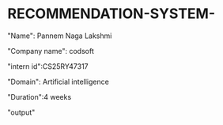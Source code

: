 # RECOMMENDATION-SYSTEM-

"Name": Pannem Naga Lakshmi

"Company name": codsoft

"intern id":CS25RY47317

"Domain": Artificial intelligence

"Duration":4 weeks

"output"
